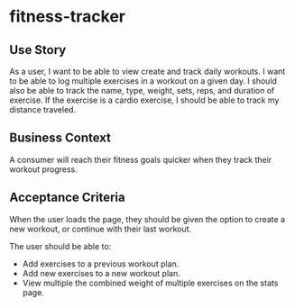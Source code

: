 # fitness-tracker

## Use Story

As a user, I want to be able to view create and track daily workouts. I want to be able to log multiple exercises in a workout on a given day. I should also be able to track the name, type, weight, sets, reps, and duration of exercise. If the exercise is a cardio exercise, I should be able to track my distance traveled.

## Business Context

A consumer will reach their fitness goals quicker when they track their workout progress.

## Acceptance Criteria

When the user loads the page, they should be given the option to create a new workout, or continue with their last workout.

The user should be able to:

<ul>
<li>Add exercises to a previous workout plan.</li>

<li>Add new exercises to a new workout plan.</li>

<li>View multiple the combined weight of multiple exercises on the stats page.</li>

</ul>
